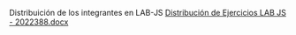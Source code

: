 Distribuición de los integrantes en LAB-JS
[Distribución de Ejercicios LAB JS - 2022388.docx](https://github.com/user-attachments/files/22499737/Distribucion.de.Ejercicios.LAB.JS.-.2022388.docx)


